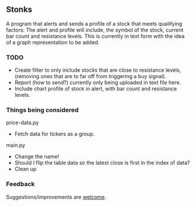 ## Stonks
A program that alerts and sends a profile of a stock that meets qualifying factors:
The alert and profile will include, the symbol of the stock, current bar count and resistance levels. This is currently in text form with the idea of a graph representation to be added.

### TODO
- Create filter to only include stocks that are close to resistance levels, (removing ones that are to far off from triggering a buy signal). 
- Report (how to send?) currently only being uploaded in text file here.
- Include chart profile of stock in alert, with bar count and resistance levels.

### Things being considered
price-data.py 
- Fetch data for tickers as a group.

main.py
- Change the name!
- Should I flip the table data so the latest close is first in the index of data?
- Clean up

### Feedback
Suggestions/improvements are [welcome](https://github.com/D1al-T0ne/Stonks/issues).

